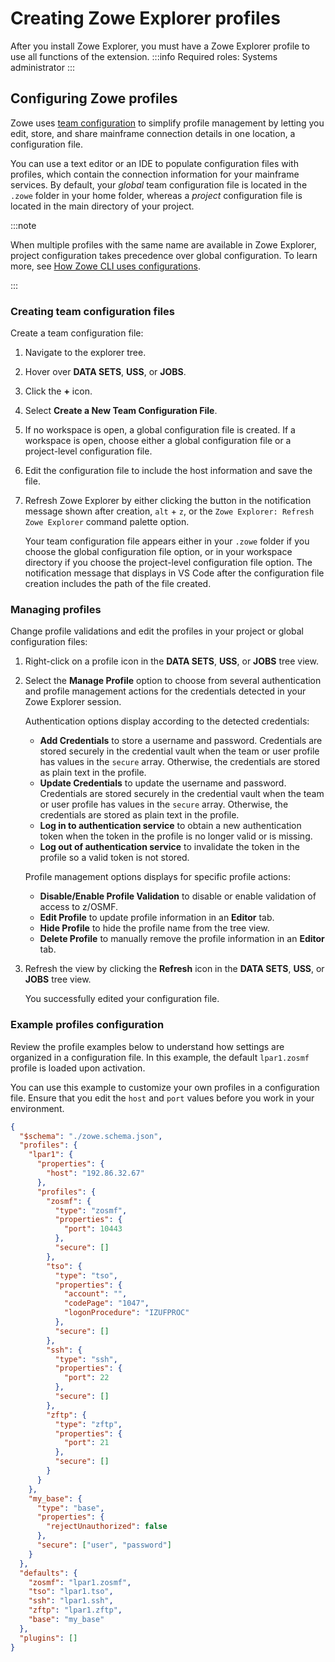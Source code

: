# Creating Zowe Explorer profiles

After you install Zowe Explorer, you must have a Zowe Explorer profile to use all functions of the extension.
:::info Required roles: Systems administrator
:::

## Configuring Zowe profiles

Zowe uses [team configuration](/appendix/zowe-glossary.md#team-configuration) to simplify profile management by letting you edit, store, and share mainframe connection details in one location, a configuration file.

You can use a text editor or an IDE to populate configuration files with profiles, which contain the connection information for your mainframe services. By default, your *global* team configuration file is located in the `.zowe` folder in your home folder, whereas a *project* configuration file is located in the main directory of your project.

:::note

When multiple profiles with the same name are available in Zowe Explorer, project configuration takes precedence over global configuration. To learn more, see [How Zowe CLI uses configurations](../user-guide/cli-using-understand-profiles-configs).

:::

### Creating team configuration files

Create a team configuration file:

1. Navigate to the explorer tree.
2. Hover over **DATA SETS**, **USS**, or **JOBS**.
3. Click the **+** icon.
4. Select **Create a New Team Configuration File**.
5. If no workspace is open, a global configuration file is created. If a workspace is open, choose either a global configuration file or a project-level configuration file.
6. Edit the configuration file to include the host information and save the file.
7. Refresh Zowe Explorer by either clicking the button in the notification message shown after creation, `alt` + `z`, or the `Zowe Explorer: Refresh Zowe Explorer` command palette option.

    Your team configuration file appears either in your `.zowe` folder if you choose the global configuration file option, or in your workspace directory if you choose the project-level configuration file option. The notification message that displays in VS Code after the configuration file creation includes the path of the file created.

### Managing profiles

Change profile validations and edit the profiles in your project or global configuration files:

1. Right-click on a profile icon in the **DATA SETS**, **USS**, or **JOBS** tree view.
2. Select the **Manage Profile** option to choose from several authentication and profile management actions for the credentials detected in your Zowe Explorer session.

    Authentication options display according to the detected credentials:

    - **Add Credentials** to store a username and password. Credentials are stored securely in the credential vault when the team or user profile has values in the `secure` array. Otherwise, the credentials are stored as plain text in the profile.
    - **Update Credentials** to update the username and password. Credentials are stored securely in the credential vault when the team or user profile has values in the `secure` array. Otherwise, the credentials are stored as plain text in the profile.
    - **Log in to authentication service** to obtain a new authentication token when the token in the profile is no longer valid or is missing.
    - **Log out of authentication service** to invalidate the token in the profile so a valid token is not stored.

    Profile management options displays for specific profile actions:

    - **Disable/Enable Profile Validation** to disable or enable validation of access to z/OSMF.
    - **Edit Profile** to update profile information in an **Editor** tab.
    - **Hide Profile** to hide the profile name from the tree view.
    - **Delete Profile** to manually remove the profile information in an **Editor** tab.

3. Refresh the view by clicking the **Refresh** icon in the **DATA SETS**, **USS**, or **JOBS** tree view.

     You successfully edited your configuration file.

### Example profiles configuration

Review the profile examples below to understand how settings are organized in a configuration file. In this example, the default `lpar1.zosmf` profile is loaded upon activation.

You can use this example to customize your own profiles in a configuration file. Ensure that you edit the `host` and `port` values before you work in your environment.

```json
{
  "$schema": "./zowe.schema.json",
  "profiles": {
    "lpar1": {
      "properties": {
        "host": "192.86.32.67"
      },
      "profiles": {
        "zosmf": {
          "type": "zosmf",
          "properties": {
            "port": 10443
          },
          "secure": []
        },
        "tso": {
          "type": "tso",
          "properties": {
            "account": "",
            "codePage": "1047",
            "logonProcedure": "IZUFPROC"
          },
          "secure": []
        },
        "ssh": {
          "type": "ssh",
          "properties": {
            "port": 22
          },
          "secure": []
        },
        "zftp": {
          "type": "zftp",
          "properties": {
            "port": 21
          },
          "secure": []
        }
      }
    },
    "my_base": {
      "type": "base",
      "properties": {
        "rejectUnauthorized": false
      },
      "secure": ["user", "password"]
    }
  },
  "defaults": {
    "zosmf": "lpar1.zosmf",
    "tso": "lpar1.tso",
    "ssh": "lpar1.ssh",
    "zftp": "lpar1.zftp",
    "base": "my_base"
  },
  "plugins": []
}
```
